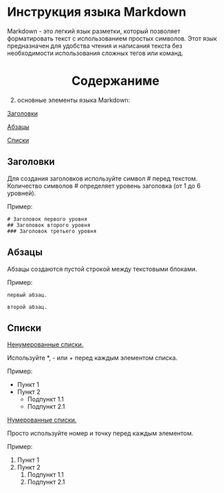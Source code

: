 # Инструкция языка Markdown

Markdown - это легкий язык разметки, который позволяет форматировать текст с использованием простых символов. Этот язык предназначен для удобства чтения и написания текста без необходимости использования сложных тегов или команд.

<center>

# Содержаниме

</center>


2. основные элементы языка Markdown:

[ Заголовки](#заголовки)

[ Абзацы](#абзацы)

[ Списки](#списки)


## Заголовки

Для создания заголовков используйте символ # перед текстом. Количество символов # определяет уровень заголовка (от 1 до 6 уровней).

Пример:

    # Заголовок первого уровня
    ## Заголовок второго уровня
    ### Заголовок третьего уровня

## Абзацы

Абзацы создаются пустой строкой между текстовыми блоками.

Пример:

    первый абзац.

    второй абзац.

## Списки

<ins>Ненумерованные списки.</ins>

Используйте *, - или + перед каждым элементом списка.

Пример:

* Пункт 1
* Пункт 2
  * Подпункт 1.1
  * Подпункт 2.1

<ins>Нумерованные списки.</ins>

Просто используйте номер и точку перед каждым элементом.

Пример:

1. Пункт 1
2. Пункт 2
   1. Подпункт 1.1
   2. Подпункт 2.1
